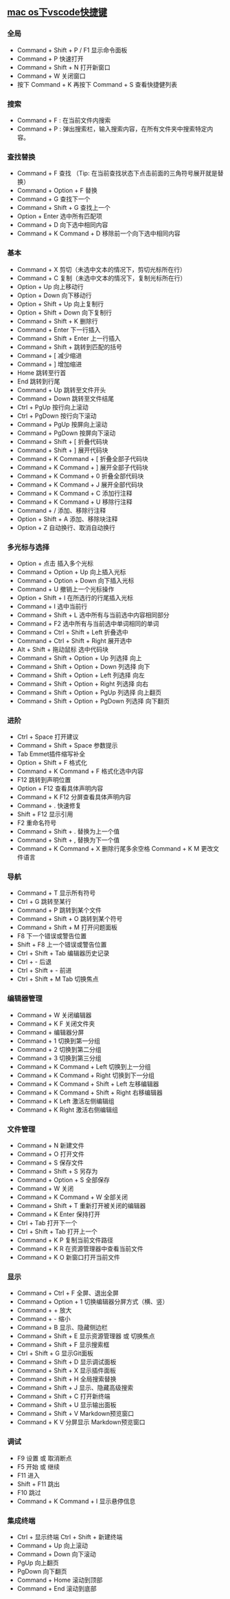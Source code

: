
## [mac os下vscode快捷键](https://www.cnblogs.com/informatics/p/8315339.html)

### 全局
- Command + Shift + P / F1 显示命令面板
- Command + P 快速打开
- Command + Shift + N 打开新窗口
- Command + W 关闭窗口
- 按下 Command + K 再按下 Command + S 查看快捷健列表


### 搜索
- Command + F : 在当前文件内搜索
- Command + P : 弹出搜索栏，输入搜索内容，在所有文件夹中搜索特定内容。


### 查找替换
- Command + F 查找 （Tip: 在当前查找状态下点击前面的三角符号展开就是替换）
- Command + Option + F 替换
- Command + G 查找下一个
- Command + Shift + G 查找上一个
- Option + Enter 选中所有匹配项
- Command + D 向下选中相同内容
- Command + K Command + D 移除前一个向下选中相同内容


### 基本
- Command + X 剪切（未选中文本的情况下，剪切光标所在行）
- Command + C 复制（未选中文本的情况下，复制光标所在行）
- Option + Up 向上移动行
- Option + Down 向下移动行
- Option + Shift + Up 向上复制行
- Option + Shift + Down 向下复制行
- Command + Shift + K 删除行
- Command + Enter 下一行插入
- Command + Shift + Enter 上一行插入
- Command + Shift +  跳转到匹配的括号
- Command + [ 减少缩进
- Command + ] 增加缩进
- Home 跳转至行首
- End 跳转到行尾
- Command + Up 跳转至文件开头
- Command + Down 跳转至文件结尾
- Ctrl + PgUp 按行向上滚动
- Ctrl + PgDown 按行向下滚动
- Command + PgUp 按屏向上滚动
- Command + PgDown 按屏向下滚动
- Command + Shift + [ 折叠代码块
- Command + Shift + ] 展开代码块
- Command + K Command + [ 折叠全部子代码块
- Command + K Command + ] 展开全部子代码块
- Command + K Command + 0 折叠全部代码块
- Command + K Command + J 展开全部代码块
- Command + K Command + C 添加行注释
- Command + K Command + U 移除行注释
- Command + / 添加、移除行注释
- Option + Shift + A 添加、移除块注释
- Option + Z 自动换行、取消自动换行

### 多光标与选择
- Option + 点击 插入多个光标
- Command + Option + Up 向上插入光标
- Command + Option + Down 向下插入光标
- Command + U 撤销上一个光标操作
- Option + Shift + I 在所选行的行尾插入光标
- Command + I 选中当前行
- Command + Shift + L 选中所有与当前选中内容相同部分
- Command + F2 选中所有与当前选中单词相同的单词
- Command + Ctrl + Shift + Left 折叠选中
- Command + Ctrl + Shift + Right 展开选中
- Alt + Shift + 拖动鼠标 选中代码块
- Command + Shift + Option + Up 列选择 向上
- Command + Shift + Option + Down 列选择 向下
- Command + Shift + Option + Left 列选择 向左
- Command + Shift + Option + Right 列选择 向右
- Command + Shift + Option + PgUp 列选择 向上翻页
- Command + Shift + Option + PgDown 列选择 向下翻页


### 进阶
- Ctrl + Space 打开建议
- Command + Shift + Space 参数提示
- Tab Emmet插件缩写补全
- Option + Shift + F 格式化
- Command + K Command + F 格式化选中内容
- F12 跳转到声明位置
- Option + F12 查看具体声明内容
- Command + K F12 分屏查看具体声明内容
- Command + . 快速修复
- Shift + F12 显示引用
- F2 重命名符号
- Command + Shift + . 替换为上一个值
- Command + Shift + , 替换为下一个值
- Command + K Command + X 删除行尾多余空格
Command + K M 更改文件语言

### 导航
- Command + T 显示所有符号
- Ctrl + G 跳转至某行
- Command + P 跳转到某个文件
- Command + Shift + O 跳转到某个符号
- Command + Shift + M 打开问题面板
- F8 下一个错误或警告位置
- Shift + F8 上一个错误或警告位置
- Ctrl + Shift + Tab 编辑器历史记录
- Ctrl + - 后退
- Ctrl + Shift + - 前进
- Ctrl + Shift + M Tab 切换焦点

### 编辑器管理
- Command + W 关闭编辑器
- Command + K F 关闭文件夹
- Command +  编辑器分屏
- Command + 1 切换到第一分组
- Command + 2 切换到第二分组
- Command + 3 切换到第三分组
- Command + K Command + Left 切换到上一分组
- Command + K Command + Right 切换到下一分组
- Command + K Command + Shift + Left 左移编辑器
- Command + K Command + Shift + Right 右移编辑器
- Command + K Left 激活左侧编辑组
- Command + K Right 激活右侧编辑组

### 文件管理
- Command + N 新建文件
- Command + O 打开文件
- Command + S 保存文件
- Command + Shift + S 另存为
- Command + Option + S 全部保存
- Command + W 关闭
- Command + K Command + W 全部关闭
- Command + Shift + T 重新打开被关闭的编辑器
- Command + K Enter 保持打开
- Ctrl + Tab 打开下一个
- Ctrl + Shift + Tab 打开上一个
- Command + K P 复制当前文件路径
- Command + K R 在资源管理器中查看当前文件
- Command + K O 新窗口打开当前文件

### 显示
- Command + Ctrl + F 全屏、退出全屏
- Command + Option + 1 切换编辑器分屏方式（横、竖）
- Command + + 放大
- Command + - 缩小
- Command + B 显示、隐藏侧边栏
- Command + Shift + E 显示资源管理器 或 切换焦点
- Command + Shift + F 显示搜索框
- Ctrl + Shift + G 显示Git面板
- Command + Shift + D 显示调试面板
- Command + Shift + X 显示插件面板
- Command + Shift + H 全局搜索替换
- Command + Shift + J 显示、隐藏高级搜索
- Command + Shift + C 打开新终端
- Command + Shift + U 显示输出面板
- Command + Shift + V Markdown预览窗口
- Command + K V 分屏显示 Markdown预览窗口

### 调试
- F9 设置 或 取消断点
- F5 开始 或 继续
- F11 进入
- Shift + F11 跳出
- F10 跳过
- Command + K Command + I 显示悬停信息

### 集成终端
- Ctrl + 显示终端 Ctrl + Shift + 新建终端
- Command + Up 向上滚动
- Command + Down 向下滚动
- PgUp 向上翻页
- PgDown 向下翻页
- Command + Home 滚动到顶部
- Command + End 滚动到底部